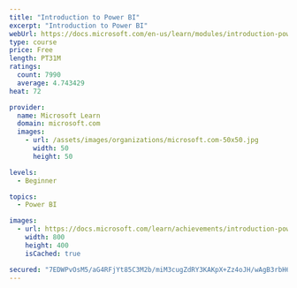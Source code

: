 ```yaml
---
title: "Introduction to Power BI"
excerpt: "Introduction to Power BI"
webUrl: https://docs.microsoft.com/en-us/learn/modules/introduction-power-bi/
type: course
price: Free
length: PT31M
ratings:
  count: 7990
  average: 4.743429
heat: 72

provider:
  name: Microsoft Learn
  domain: microsoft.com
  images:
    - url: /assets/images/organizations/microsoft.com-50x50.jpg
      width: 50
      height: 50

levels:
  - Beginner

topics:
  - Power BI

images:
  - url: https://docs.microsoft.com/learn/achievements/introduction-power-bi-social.png
    width: 800
    height: 400
    isCached: true

secured: "7EDWPvOsM5/aG4RFjYt85C3M2b/miM3cugZdRY3KAKpX+Zz4oJH/wAgB3rbH6HGggOLaa5k1Jsa/Wd/SRKjT25VzpZmZwLDH9iPsVU3IICegwQL0Q0RGPOhaj7D1io1zd5DTY0YebBSuIbxL/v8Ll2EYDHS1KUECd6HmEQSa0t+i9GzZhkmjsi7HybWyLjfeeOwF+jOI29NoEviXfM210GCOUSRGQSaiRf64+FqR1xICwDvil421SV3boZesDJ353u8CaTQUZJPAnd7inztAjlT0na9+o/DtgHxIxTun/pcATzdAEjuO4gDiWqWl5YX2VyNFXOCVleTBLLmBt0k5V7bXsUVbHi+K5VLRJnc6NAMBkTjDEewLmy7DK8feWKt+KKzNInphV16uGVzZ1rSmwmdBXrLD6/3+9rjgekIeihU=;tm63R6hKnaPuIJZgI2pZbA=="
---
```



